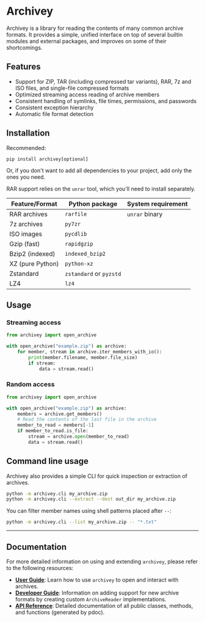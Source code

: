 # Archivey

Archivey is a library for reading the contents of many common archive formats. It provides a simple, unified interface on top of several builtin modules and external packages, and improves on some of their shortcomings.


## Features

- Support for ZIP, TAR (including compressed tar variants), RAR, 7z and ISO files, and single-file compressed formats
- Optimized streaming access reading of archive members
- Consistent handling of symlinks, file times, permissions, and passwords
- Consistent exception hierarchy
- Automatic file format detection

## Installation

Recommended:
```
pip install archivey[optional]
```
Or, if you don't want to add all dependencies to your project, add only the ones you need.

RAR support relies on the `unrar` tool, which you'll need to install separately.

| Feature/Format | Python package | System requirement |
| --- | --- | --- |
| RAR archives | `rarfile` | `unrar` binary |
| 7z archives | `py7zr` | |
| ISO images | `pycdlib` | |
| Gzip (fast) | `rapidgzip` | |
| Bzip2 (indexed) | `indexed_bzip2` | |
| XZ (pure Python) | `python-xz` | |
| Zstandard | `zstandard` or `pyzstd` | |
| LZ4 | `lz4` | |

## Usage

### Streaming access
```python
from archivey import open_archive

with open_archive("example.zip") as archive:
    for member, stream in archive.iter_members_with_io():
        print(member.filename, member.file_size)
        if stream:
            data = stream.read()
```

### Random access
```python
from archivey import open_archive

with open_archive("example.zip") as archive:
    members = archive.get_members()
    # Read the contents of the last file in the archive
    member_to_read = members[-1]
    if member_to_read.is_file:
        stream = archive.open(member_to_read)
        data = stream.read()
```

## Command line usage

Archivey also provides a simple CLI for quick inspection or extraction of
archives.

```bash
python -m archivey.cli my_archive.zip
python -m archivey.cli --extract --dest out_dir my_archive.zip
```

You can filter member names using shell patterns placed after `--`:

```bash
python -m archivey.cli --list my_archive.zip -- "*.txt"
```

---

## Documentation

For more detailed information on using and extending `archivey`, please refer to the following resources:

*   **[User Guide](docs/user_guide.md)**: Learn how to use `archivey` to open and interact with archives.
*   **[Developer Guide](docs/developer_guide.md)**: Information on adding support for new archive formats by creating custom `ArchiveReader` implementations.
*   **[API Reference](docs/api/archivey/index.html)**: Detailed documentation of all public classes, methods, and functions (generated by pdoc).

